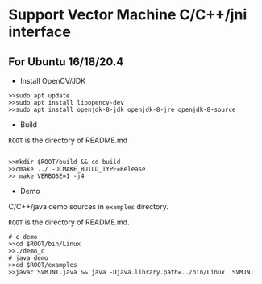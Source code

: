 # Support Vector Machine C/C++/jni interface

## For Ubuntu 16/18/20.4

- Install OpenCV/JDK

```shell
>>sudo apt update 
>>sudo apt install libopencv-dev
>>sudo apt install openjdk-8-jdk openjdk-8-jre openjdk-8-source
```

- Build

`ROOT` is the directory of README.md

```shell

>>mkdir $ROOT/build && cd build
>>cmake ../ -DCMAKE_BUILD_TYPE=Release
>> make VERBOSE=1 -j4
```

- Demo

C/C++/java demo sources in `examples` directory.

`ROOT` is the directory of README.md.


```shell
# c demo
>>cd $ROOT/bin/Linux
>>./demo_c
# java demo
>>cd $ROOT/examples
>>javac SVMJNI.java && java -Djava.library.path=../bin/Linux  SVMJNI
```
